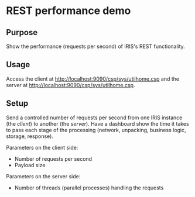 # REST performance demo

## Purpose

Show the performance (requests per second) of IRIS's REST functionality.

## Usage

Access the client at <http://localhost:9090/csp/sys/utilhome.csp>
and the server at <http://localhost:9090/csp/sys/utilhome.csp>.

## Setup

Send a controlled number of requests per second from one IRIS instance (the *client*) to another (the *server*).
Have a dashboard show the time it takes to pass each stage of the processing (network, unpacking, business logic, storage, response).

Parameters on the client side:

* Number of requests per second
* Payload size

Parameters on the server side:

* Number of threads (parallel processes) handling the requests
